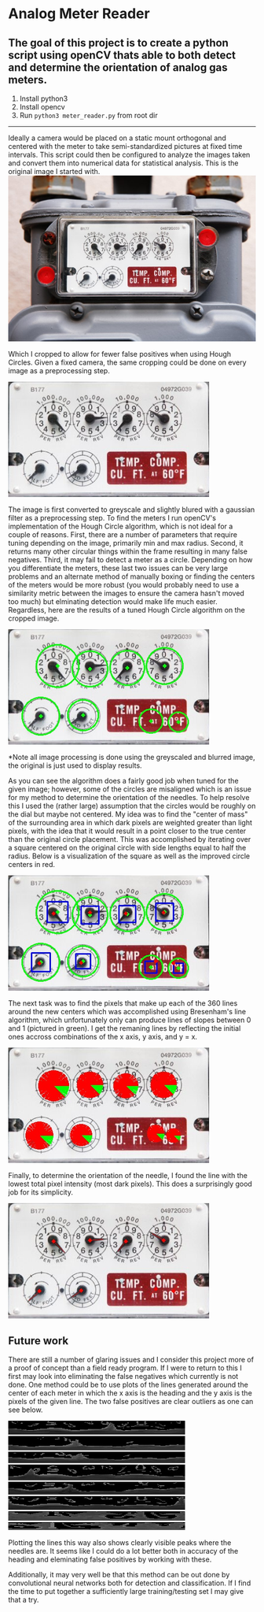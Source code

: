 # Analog Meter Reader

The goal of this project is to create a python script using openCV thats able to both detect and determine the orientation of analog gas meters.
 ---
 1. Install python3
 2. Install opencv
 2. Run `python3 meter_reader.py` from root dir
 ---
 
 Ideally a camera would be placed on a static mount orthogonal and centered with the meter to take semi-standardized pictures at fixed time intervals. This script could then be configured to analyze the images taken and convert them into numerical data for statistical analysis. This is the original image I started with.
![original meter image](readme-images/meter.jpg)
 
 Which I cropped to allow for fewer false positives when using Hough Circles. Given a fixed camera, the same cropping could be done on every image as a preprocessing step.
 
 ![original meter image](meter_cropped.jpeg)
 
 The image is first converted to greyscale and slightly blured with a gaussian filter as a preprocessing step. To find the meters I run openCV's implementation of the Hough Circle algorithm, which is not ideal for a couple of reasons. First, there are a number of parameters that require tuning depending on the image, primarily min and max radius. Second, it returns many other circular things within the frame resulting in many false negatives. Third, it may fail to detect a meter as a circle. Depending on how you differentiate the meters, these last two issues can be very large problems and an alternate method of manually boxing or finding the centers of the meters would be more robust (you would probably need to use a similarity metric between the images to ensure the camera hasn't moved too much) but elminating detection would make life much easier. Regardless, here are the results of a tuned Hough Circle algorithm on the cropped image. 
 
 ![original meter image](readme-images/houghCircles.jpg)
 
 *Note all image processing is done using the greyscaled and blurred image, the original is just used to display results. 
 
 As you can see the algorithm does a fairly good job when tuned for the given image; however, some of the circles are misaligned which is an issue for my method to determine the orientation of the needles. To help resolve this I used the (rather large) assumption that the circles would be roughly on the dial but maybe not centered. My idea was to find the "center of mass" of the surrounding area in which dark pixels are weighted greater than light pixels, with the idea that it would result in a point closer to the true center than the original circle placement. This was accomplished by iterating over a square centered on the original circle with side lengths equal to half the radius. Below is a visualization of the square as well as the improved circle centers in red.
 
  ![original meter image](readme-images/com.jpg)
  
  The next task was to find the pixels that make up each of the 360 lines around the new centers which was accomplished using Bresenham's line algorithm, which unfortunately only can produce lines of slopes between 0 and 1 (pictured in green). I get the remaning lines by reflecting the initial ones accross combinations of the x axis, y axis, and y = x.
  
  ![original meter image](readme-images/lines.jpg)
  
  Finally, to determine the orientation of the needle, I found the line with the lowest total pixel intensity (most dark pixels). This does a surprisingly good job for its simplicity.
  
  ![original meter image](readme-images/best_line.jpg)
  
  ## Future work
  
  There are still a number of glaring issues and I consider this project more of a proof of concept than a field ready program. If I were to return to this I first may look into eliminating the false negatives which currently is not done. One method could be to use plots of the lines generated around the center of each meter in which the x axis is the heading and the y axis is the pixels of the given line. The two false positives are clear outliers as one can see below.
  
  ![original meter image](readme-images/plottedLines-0.jpg)
  ![original meter image](readme-images/plottedLines-1.jpg)
  ![original meter image](readme-images/plottedLines-2.jpg)
  ![original meter image](readme-images/plottedLines-3.jpg)
  ![original meter image](readme-images/plottedLines-4.jpg)
  ![original meter image](readme-images/plottedLines-5.jpg)
  ![original meter image](readme-images/plottedLines-6.jpg)
  ![original meter image](readme-images/plottedLines-7.jpg)

Plotting the lines this way also shows clearly visible peaks where the needles are. It seems like I could do a lot better both in accuracy of the heading and eleminating false positives by working with these.

Additionally, it may very well be that this method can be out done by convolutional neural networks both for detection and classification. If I find the time to put together a sufficiently large training/testing set I may give that a try.
